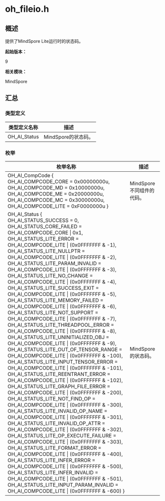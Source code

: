 # oh_fileio.h


## 概述

提供了MindSpore Lite运行时的状态码。

**起始版本：**

9

**相关模块：**

MindSpore

## 汇总


### 类型定义

| 类型定义名称 | 描述 |
| -------- | -------- |
| OH_AI_Status | MindSpore的状态码。 |


### 枚举

| 枚举名称 | 描述 |
| -------- | -------- |
| OH_AI_CompCode { <br>OH_AI_COMPCODE_CORE = 0x00000000u,<br>OH_AI_COMPCODE_MD = 0x10000000u,<br>OH_AI_COMPCODE_ME = 0x20000000u,<br>OH_AI_COMPCODE_MC = 0x30000000u,<br>OH_AI_COMPCODE_LITE = 0xF0000000u } | MindSpore不同组件的代码。 |
| OH_AI_Status {<br>OH_AI_STATUS_SUCCESS = 0, <br>OH_AI_STATUS_CORE_FAILED = OH_AI_COMPCODE_CORE \| 0x1, <br>OH_AI_STATUS_LITE_ERROR = OH_AI_COMPCODE_LITE \| (0x0FFFFFFF &amp; -1), <br>OH_AI_STATUS_LITE_NULLPTR = OH_AI_COMPCODE_LITE \| (0x0FFFFFFF &amp; -2), <br>OH_AI_STATUS_LITE_PARAM_INVALID = OH_AI_COMPCODE_LITE \| (0x0FFFFFFF &amp; -3), <br>OH_AI_STATUS_LITE_NO_CHANGE = OH_AI_COMPCODE_LITE \| (0x0FFFFFFF &amp; -4),<br>OH_AI_STATUS_LITE_SUCCESS_EXIT = OH_AI_COMPCODE_LITE \| (0x0FFFFFFF &amp; -5),<br>OH_AI_STATUS_LITE_MEMORY_FAILED = OH_AI_COMPCODE_LITE \| (0x0FFFFFFF &amp; -6),<br>OH_AI_STATUS_LITE_NOT_SUPPORT = OH_AI_COMPCODE_LITE \| (0x0FFFFFFF &amp; -7),<br>OH_AI_STATUS_LITE_THREADPOOL_ERROR = OH_AI_COMPCODE_LITE \| (0x0FFFFFFF &amp; -8),<br>OH_AI_STATUS_LITE_UNINITIALIZED_OBJ = OH_AI_COMPCODE_LITE \| (0x0FFFFFFF &amp; -9), <br>OH_AI_STATUS_LITE_OUT_OF_TENSOR_RANGE = OH_AI_COMPCODE_LITE \| (0x0FFFFFFF & -100), <br>OH_AI_STATUS_LITE_INPUT_TENSOR_ERROR = OH_AI_COMPCODE_LITE \| (0x0FFFFFFF & -101), <br>OH_AI_STATUS_LITE_REENTRANT_ERROR = OH_AI_COMPCODE_LITE \| (0x0FFFFFFF &amp; -102), <br>OH_AI_STATUS_LITE_GRAPH_FILE_ERROR = OH_AI_COMPCODE_LITE \| (0x0FFFFFFF & -200), <br>OH_AI_STATUS_LITE_NOT_FIND_OP = OH_AI_COMPCODE_LITE \| (0x0FFFFFFF &amp; -300),<br>OH_AI_STATUS_LITE_INVALID_OP_NAME = OH_AI_COMPCODE_LITE \| (0x0FFFFFFF &amp; -301), <br>OH_AI_STATUS_LITE_INVALID_OP_ATTR = OH_AI_COMPCODE_LITE \| (0x0FFFFFFF &amp; -302), <br>OH_AI_STATUS_LITE_OP_EXECUTE_FAILURE = OH_AI_COMPCODE_LITE \| (0x0FFFFFFF & -303),<br>OH_AI_STATUS_LITE_FORMAT_ERROR = OH_AI_COMPCODE_LITE \| (0x0FFFFFFF &amp; -400), <br>OH_AI_STATUS_LITE_INFER_ERROR = OH_AI_COMPCODE_LITE \| (0x0FFFFFFF &amp; -500), <br>OH_AI_STATUS_LITE_INFER_INVALID = OH_AI_COMPCODE_LITE \| (0x0FFFFFFF &amp; -501), <br>OH_AI_STATUS_LITE_INPUT_PARAM_INVALID = OH_AI_COMPCODE_LITE \| (0x0FFFFFFF & -600) } | MindSpore的状态码。 |
